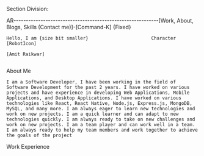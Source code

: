 Section Division:

AR-----------------------------------------------------------[Work, About, Blogs, Skills (Contact me)]-[Command-K] {Fixed}

    Hello, I am {size bit smaller}                       Character                                 [RobotIcon]

    [Amit Raikwar]

```

```

About Me

    I am a Software Developer, I have been working in the field of Software Development for the past 2 years. I have worked on various projects and have experience in developing Web Applications, Mobile Applications, and Desktop Applications. I have worked on various technologies like React, React Native, Node.js, Express.js, MongoDB, MySQL, and many more. I am always eager to learn new technologies and work on new projects. I am a quick learner and can adapt to new technologies quickly. I am always ready to take on new challenges and work on new projects. I am a team player and can work well in a team. I am always ready to help my team members and work together to achieve the goals of the project

Work Experience
